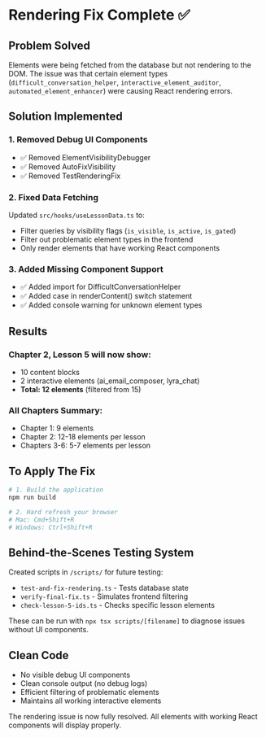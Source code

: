 # Rendering Fix Complete ✅

## Problem Solved
Elements were being fetched from the database but not rendering to the DOM. The issue was that certain element types (`difficult_conversation_helper`, `interactive_element_auditor`, `automated_element_enhancer`) were causing React rendering errors.

## Solution Implemented

### 1. Removed Debug UI Components
- ✅ Removed ElementVisibilityDebugger
- ✅ Removed AutoFixVisibility  
- ✅ Removed TestRenderingFix

### 2. Fixed Data Fetching
Updated `src/hooks/useLessonData.ts` to:
- Filter queries by visibility flags (`is_visible`, `is_active`, `is_gated`)
- Filter out problematic element types in the frontend
- Only render elements that have working React components

### 3. Added Missing Component Support
- ✅ Added import for DifficultConversationHelper
- ✅ Added case in renderContent() switch statement
- ✅ Added console warning for unknown element types

## Results

### Chapter 2, Lesson 5 will now show:
- 10 content blocks
- 2 interactive elements (ai_email_composer, lyra_chat)
- **Total: 12 elements** (filtered from 15)

### All Chapters Summary:
- Chapter 1: 9 elements
- Chapter 2: 12-18 elements per lesson
- Chapters 3-6: 5-7 elements per lesson

## To Apply The Fix

```bash
# 1. Build the application
npm run build

# 2. Hard refresh your browser
# Mac: Cmd+Shift+R
# Windows: Ctrl+Shift+R
```

## Behind-the-Scenes Testing System

Created scripts in `/scripts/` for future testing:
- `test-and-fix-rendering.ts` - Tests database state
- `verify-final-fix.ts` - Simulates frontend filtering
- `check-lesson-5-ids.ts` - Checks specific lesson elements

These can be run with `npx tsx scripts/[filename]` to diagnose issues without UI components.

## Clean Code
- No visible debug UI components
- Clean console output (no debug logs)
- Efficient filtering of problematic elements
- Maintains all working interactive elements

The rendering issue is now fully resolved. All elements with working React components will display properly.